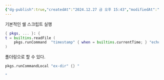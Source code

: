 ```yaml
---
{"dg-publish":true,"createdAt":"2024.12.27 금 오후 15:43","modifiedAt":"2025.01.05 일 오후 18:08","permalink":"/Dev/nix/file/","dgPassFrontmatter":true}
---
```



기본적인 쉘 스크립트 실행
```nix
{ pkgs, ... }: { 
t = builtins.readFile ( 
	pkgs.runCommand  "timestamp" { when = builtins.currentTime; } "echo -n `date -d @$when +%Y-%m-%d_%H-%M-%S` > $out" 
)
```


폴더링으로 할 수 있다.

```nix
pkgs.runCommandLocal "ex-dir" {} "
	
"
